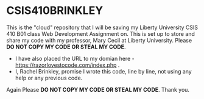 # CSIS410BRINKLEY

This is the "cloud" repository that I will be saving my Liberty University CSIS 410 B01 class Web Development Assignment on. This is set up to store and share my code with my professor, Mary Cecil at Liberty University. Please **DO NOT COPY MY CODE OR STEAL MY CODE**. 

- I have also placed the URL to my domian here - https://razorlovestocode.com/index.php .
- I, Rachel Brinkley, promise I wrote this code, line by line, not using any help or any previous code.

Again Please **DO NOT COPY MY CODE OR STEAL MY CODE**. Thank you.

